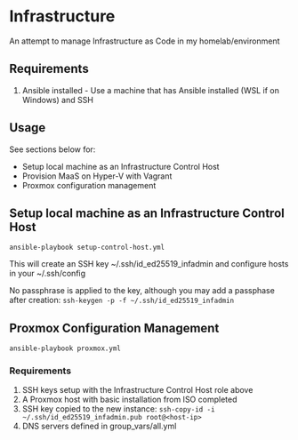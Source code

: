 # Infrastructure
An attempt to manage Infrastructure as Code in my homelab/environment

## Requirements
1. Ansible installed - Use a machine that has Ansible installed (WSL if on Windows) and SSH

## Usage
See sections below for:
- Setup local machine as an Infrastructure Control Host
- Provision MaaS on Hyper-V with Vagrant
- Proxmox configuration management

## Setup local machine as an Infrastructure Control Host
```
ansible-playbook setup-control-host.yml
```
This will create an SSH key ~/.ssh/id_ed25519_infadmin and configure hosts in your ~/.ssh/config

No passphrase is applied to the key, although you may add a passphase after creation: ```ssh-keygen -p -f ~/.ssh/id_ed25519_infadmin```

## Proxmox Configuration Management
```
ansible-playbook proxmox.yml
```

### Requirements
1. SSH keys setup with the Infrastructure Control Host role above
2. A Proxmox host with basic installation from ISO completed
3. SSH key copied to the new instance:
``` ssh-copy-id -i ~/.ssh/id_ed25519_infadmin.pub root@<host-ip> ```
4. DNS servers defined in group_vars/all.yml